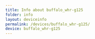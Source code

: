 ```yaml
---
title: Info about buffalo_whr-g125
folder: info
layout: deviceinfo
permalink: /devices/buffalo_whr-g125/
device: buffalo_whr-g125
---
```

